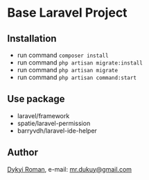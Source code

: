 # Base Laravel Project

## Installation
+ run command ``` composer install ```
+ run command ``` php artisan migrate:install ```
+ run command ``` php artisan migrate ```
+ run command ``` php artisan command:start ```

## Use package
+ laravel/framework
+ spatie/laravel-permission
+ barryvdh/laravel-ide-helper


## Author
[Dykyi Roman](https://www.linkedin.com/in/roman-dykyi-43428543/), e-mail: [mr.dukuy@gmail.com](mailto:mr.dukuy@gmail.com)